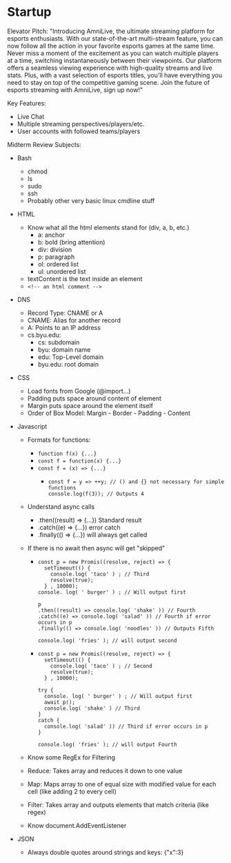 # Startup

Elevator Pitch:
"Introducing AmniLive, the ultimate streaming platform for esports enthusiasts. With our state-of-the-art multi-stream feature, you can now follow all the action in your favorite esports games at the same time. Never miss a moment of the excitement as you can watch multiple players at a time, switching instantaneously between their viewpoints. Our platform offers a seamless viewing experience with high-quality streams and live stats. Plus, with a vast selection of esports titles, you'll have everything you need to stay on top of the competitive gaming scene. Join the future of esports streaming with AmniLive, sign up now!"

Key Features:

- Live Chat
- Multiple streaming perspectives/players/etc.
- User accounts with followed teams/players


Midterm Review Subjects:
- Bash
  - chmod
  - ls
  - sudo
  - ssh
  - Probably other very basic linux cmdline stuff
- HTML
  - Know what all the html elements stand for (div, a, b, etc.)
    - a: anchor
    - b: bold (bring attention)
    - div: division
    - p: paragraph
    - ol: ordered list
    - ul: unordered list
  - textContent is the text inside an element
  - ```<!-- an html comment -->```
- DNS
  - Record Type: CNAME or A
  - CNAME: Alias for another record
  - A: Points to an IP address
  - cs.byu.edu:
    - cs: subdomain
    - byu: domain name
    - edu: Top-Level domain
    - byu.edu: root domain
- CSS
  - Load fonts from Google (@import...)
  - Padding puts space around content of element
  - Margin puts space around the element itself
  - Order of Box Model: Margin - Border - Padding - Content
- Javascript
  - Formats for functions:
    - ```function f(x) {...}```
    - ```const f = function(x) {...}```
    - ```const f = (x) => {...}```
      - ```
        const f = y => ++y; // () and {} not necessary for simple functions
        console.log(f(3)); // Outputs 4
        ```
  - Understand async calls
    - .then((result) => {...}) Standard result
    - .catch((e) => {...}) error catch
    - .finally(() => {...}) will always get called
  - If there is no await then async will get "skipped"
    - ```
      const p = new Promis((resolve, reject) => {
        setTimeout(() {
          console.log( 'taco' ) ; // Third
          resolve(true);
        } , 10000);
      console. log( ' burger' ) ; // Will output first
      
      p
      .then((result) => console.log( 'shake' )) // Fourth
      .catch((e) => console.log( 'salad' )) // Fourth if error occurs in p
      .finally(() => console.log( 'noodles' )) // Outputs Fifth
      
      console.log( 'fries' ); // will output second
      ```
      
    - ```
      const p = new Promis((resolve, reject) => {
        setTimeout(() {
          console.log( 'taco' ) ; // Second
          resolve(true);
        } , 10000);
      
      try {
        console. log( ' burger' ) ; // Will output first
        await p();
        console.log( 'shake' ) // Third
      }
      catch {
        console.log( 'salad' )) // Third if error occurs in p
      }      
      
      console.log( 'fries' ); // will output Fourth
      ```
      
  - Know some RegEx for Filtering
  - Reduce: Takes array and reduces it down to one value
  - Map: Maps array to one of equal size with modified value for each cell (like adding 2 to every cell)
  - Filter: Takes array and outputs elements that match criteria (like regex)
  - Know document.AddEventListener
  
- JSON
  - Always double quotes around strings and keys: {"x":3}
